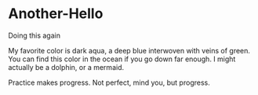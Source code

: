 # Another-Hello
Doing this again

My favorite color is dark aqua, a deep blue interwoven with veins of green. You can find this color in the ocean if you go down far enough. I might actually be a dolphin, or a mermaid.


Practice makes progress. Not perfect, mind you, but progress. 
